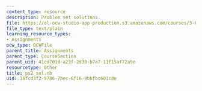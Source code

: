 ```yaml
---
content_type: resource
description: Problem set solutions.
file: https://ol-ocw-studio-app-production.s3.amazonaws.com/courses/3-016-mathematics-for-materials-scientists-and-engineers-fall-2005/16fcd3f297867bec6f169bbfbc601c8e_ps2_sol.nb
file_type: text/plain
learning_resource_types:
- Assignments
ocw_type: OCWFile
parent_title: Assignments
parent_type: CourseSection
parent_uid: 41cd701d-a23f-2d39-b7a7-11f15af72a9e
resourcetype: Other
title: ps2_sol.nb
uid: 16fcd3f2-9786-7bec-6f16-9bbfbc601c8e
---
```

